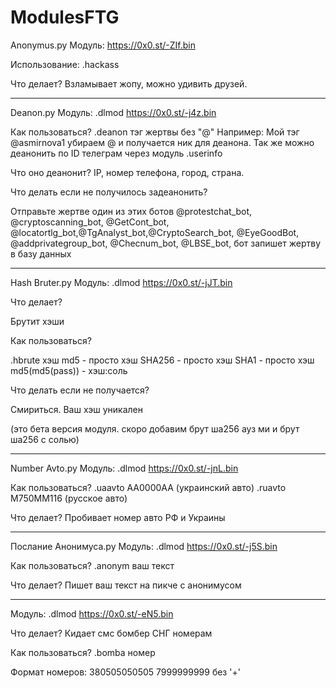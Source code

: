 # ModulesFTG
Anonymus.py
Модуль: https://0x0.st/-ZIf.bin

Использование: .hackass

Что делает? Взламывает жопу, можно удивить друзей.
______________________________________________________

Deanon.py
Модуль:
.dlmod https://0x0.st/-j4z.bin

Как пользоваться?
.deanon тэг жертвы без "@" Например:
Мой тэг @asmirnova1 убираем @ и получается ник для деанона. Так же можно деанонить по ID телеграм через модуль .userinfo

Что оно деанонит?
IP, номер телефона, город, страна.

Что делать если не получилось задеанонить?

Отправьте жертве один из этих ботов @protestchat_bot, @cryptoscanning_bot, @GetCont_bot, @locatortlg_bot,@TgAnalyst_bot,@CryptoSearch_bot, @EyeGoodBot, @addprivategroup_bot, @Checnum_bot, @LBSE_bot, бот запишет жертву в базу данных

_____________________________________________________________________
Hash Bruter.py
Модуль:
.dlmod https://0x0.st/-jJT.bin

Что делает?

Брутит хэши

Как пользоваться?

.hbrute хэш
md5 - просто хэш
SHA256 - просто хэш
SHA1 - просто хэш
md5(md5(pass)) - хэш:соль

Что делать если не получается?

Смириться. Ваш хэш уникален



(это бета версия модуля. скоро добавим брут ша256 ауз ми и брут ша256 с солью)
_______________________________________________________________________________


Number Avto.py
Модуль:
.dlmod https://0x0.st/-jnL.bin

Как пользоваться?
.uaavto AA0000AA (украинский авто)
.ruavto M750MM116 (русское авто)

Что делает?
Пробивает номер авто РФ и Украины

___________________________________

Послание Анонимуса.py
Модуль:
.dlmod https://0x0.st/-j5S.bin

Как пользоваться?
.anonym ваш текст

Что делает?
Пишет ваш текст на пикче с анонимусом
______________________________________

Модуль:
.dlmod https://0x0.st/-eN5.bin

Что делает?
Кидает смс бомбер СНГ номерам

Как пользоваться?
.bomba номер

Формат номеров:
380505050505
7999999999
без '+'
